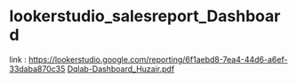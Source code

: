 # lookerstudio_salesreport_Dashboard
link : https://lookerstudio.google.com/reporting/6f1aebd8-7ea4-44d6-a6ef-33daba870c35
[Dqlab-Dashboard_Huzair.pdf](https://github.com/user-attachments/files/18433437/Dqlab-Dashboard_Huzair.pdf)
